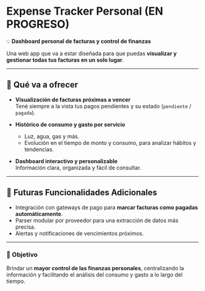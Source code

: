 # Expense Tracker Personal (EN PROGRESO)

💡 **Dashboard personal de facturas y control de finanzas**

Una web app que va a estar diseñada para que puedas **visualizar y gestionar todas tus facturas en un solo lugar**.  

---

## 🌟 Qué va a ofrecer

- **Visualización de facturas próximas a vencer**  
  Tené siempre a la vista tus pagos pendientes y su estado (`pendiente` / `pagada`).

- **Histórico de consumo y gasto por servicio**  
  - Luz, agua, gas y más.  
  - Evolución en el tiempo de monto y consumo, para analizar hábitos y tendencias.

- **Dashboard interactivo y personalizable**  
  Información clara, organizada y fácil de consultar.

---

## 🚀 Futuras Funcionalidades Adicionales

- Integración con gateways de pago para **marcar facturas como pagadas automáticamente**.  
- Parser modular por proveedor para una extracción de datos más precisa.  
- Alertas y notificaciones de vencimientos próximos.  

---

### 🎯 Objetivo

Brindar un **mayor control de las finanzas personales**, centralizando la información y facilitando el análisis del consumo y gasto a lo largo del tiempo.
